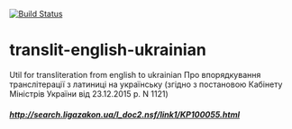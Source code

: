 [![Build Status](https://travis-ci.org/MarkovSergii/translit-english-ukrainian.svg?branch=master)](https://travis-ci.org/MarkovSergii/translit-english-ukrainian)

# translit-english-ukrainian
Util for transliteration from english to ukrainian
Про впорядкування транслітерації з латиницi на українську
(згідно з постановою Кабінету Міністрів України від 23.12.2015 р. N 1121)


##### http://search.ligazakon.ua/l_doc2.nsf/link1/KP100055.html